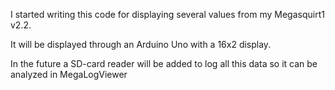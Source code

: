 I started writing this code for displaying several values from my Megasquirt1 v2.2.

It will be displayed through an Arduino Uno with a 16x2 display.

In the future a SD-card reader will be added to log all this data so it can be analyzed in MegaLogViewer